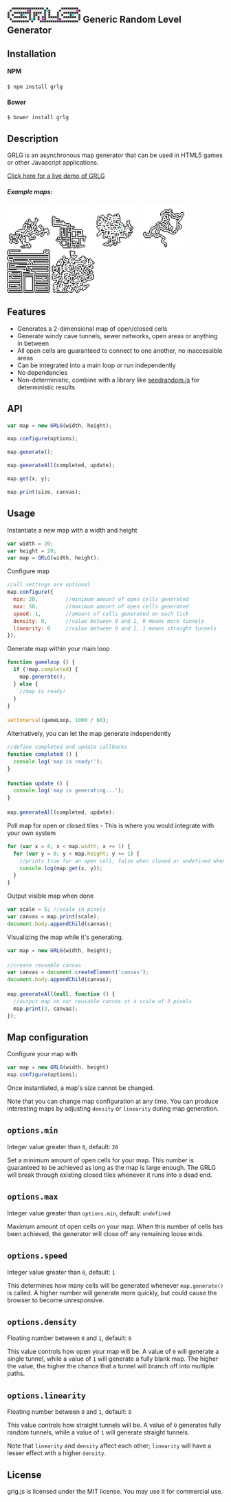 ## ![GRLG](demo/assets/grlg-logo.png) Generic Random Level Generator


## Installation

#### NPM
```shell
$ npm install grlg
```

#### Bower
```shell
$ bower install grlg
```

## Description
GRLG is an asynchronous map generator that can be used in HTML5 games or other Javascript applications.

[Click here for a live demo of GRLG](https://furka.github.io/grlg/demo/)

##### Example maps:
![Example 1](demo/assets/example-1.png)
![Example 2](demo/assets/example-2.png)
![Example 3](demo/assets/example-3.png)
![Example 4](demo/assets/example-4.png)
![Example 5](demo/assets/example-5.png)
![Example 6](demo/assets/example-6.png)


## Features

- Generates a 2-dimensional map of open/closed cells
- Generate windy cave tunnels, sewer networks, open areas or anything in between
- All open cells are guaranteed to connect to one another, no inaccessible areas
- Can be integrated into a main loop or run independently
- No dependencies
- Non-deterministic, combine with a library like [seedrandom.js](https://github.com/davidbau/seedrandom) for deterministic results

## API

```javascript
var map = new GRLG(width, height);
```

```javascript
map.configure(options);
```

```javascript
map.generate();
```

```javascript
map.generateAll(completed, update);
```

```javascript
map.get(x, y);
```

```javascript
map.print(size, canvas);
```

## Usage

Instantiate a new map with a width and height

```javascript
var width = 20;
var height = 20;
var map = GRLG(width, height);
```

Configure map

```javascript
//all settings are optional
map.configure({
  min: 20,         //minimum amount of open cells generated
  max: 50,         //maximum amount of open cells generated
  speed: 1,        //amount of cells generated on each tick
  density: 0,      //value between 0 and 1, 0 means more tunnels
  linearity: 0     //value between 0 and 1, 1 means straight tunnels
});
```
Generate map within your main loop

```javascript
function gameloop () {
  if (!map.completed) {
    map.generate();
  } else {
    //map is ready!
  }
}

setInterval(gameLoop, 1000 / 60);
```

Alternatively, you can let the map generate independently
```javascript
//define completed and update callbacks
function completed () {
  console.log('map is ready!');
}

function update () {
  console.log('map is generating...');
}

map.generateAll(completed, update);
```

Poll map for open or closed tiles - This is where you would integrate with your own system

```javascript
for (var x = 0; x < map.width; x += 1) {
  for (var y = 0; y < map.height; y += 1) {
    //prints true for an open cell, false when closed or undefined when empty
    console.log(map.get(x, y));
  }
}
```

Output visible map when done

```javascript
var scale = 5; //scale in pixels
var canvas = map.print(scale);
document.body.appendChild(canvas);
```

Visualizing the map while it's generating.

```javascript
var map = new GRLG(width, height);

//create reusable canvas
var canvas = document.createElement('canvas');
document.body.appendChild(canvas);

map.generateAll(null, function () {
  //output map on our reusable canvas at a scale of 3 pixels
  map.print(3, canvas);
});
```

## Map configuration

Configure your map with
```javascript
var map = new GRLG(width, height)
map.configure(options);
```
Once instantiated, a map's size cannot be changed.

Note that you can change map configuration at any time. You can produce interesting maps by adjusting `density` or `linearity` during map generation.


## `options.min`
Integer value greater than `0`, default: `20`

Set a minimum amount of open cells for your map. This number is guaranteed to be achieved as long as the map is large enough. The GRLG will break through existing closed tiles whenever it runs into a dead end.

## `options.max`
Integer value greater than `options.min`, default: `undefined`

Maximum amount of open cells on your map. When this number of cells has been achieved, the generator will close off any remaining loose ends.

## `options.speed`
Integer value greater than `0`, default: `1`

This determines how many cells will be generated whenever `map.generate()` is called. 
A higher number will generate more quickly, but could cause the browser to become unresponsive.

## `options.density`
Floating number between `0` and `1`, default: `0`

This value controls how open your map will be. A value of `0` will generate a single tunnel, while a value of `1` will generate a fully blank map. The higher the value, the higher the chance that a tunnel will branch off into multiple paths.

## `options.linearity`
Floating number between `0` and `1`, default: `0`

This value controls how straight tunnels will be. A value of `0` generates fully random tunnels, while a value of `1` will generate straight tunnels.

Note that `linearity` and `density` affect each other; `linearity` will have a lesser effect with a higher `density`.

## License
grlg.js is licensed under the MIT license. You may use it for commercial use.

